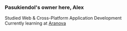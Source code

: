 ### Pasukiendol's owner here, Alex

Studied Web & Cross-Platform Application Development<br>
Currently learning at [Aranova](https://www.aranova.es/)


